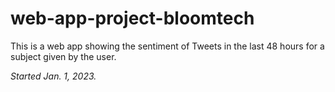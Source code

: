 # web-app-project-bloomtech
This is a web app showing the sentiment of Tweets in the last 48 hours for a subject given by the user.

_Started Jan. 1, 2023._
